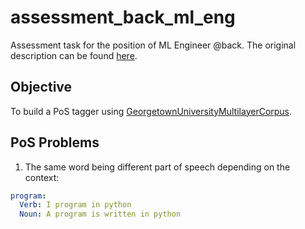# assessment_back_ml_eng

Assessment task for the position of ML Engineer @back. The original description can be found [here](./docu/Machine%20Learning%20Challenge%20-%20Back.pdf).

## Objective

To build a PoS tagger using [GeorgetownUniversityMultilayerCorpus](https://github.com/UniversalDependencies/UD_English-GUM/tree/master).

## PoS Problems

1. The same word being different part of speech depending on the context:

```yaml
program:
  Verb: I program in python
  Noun: A program is written in python
```
